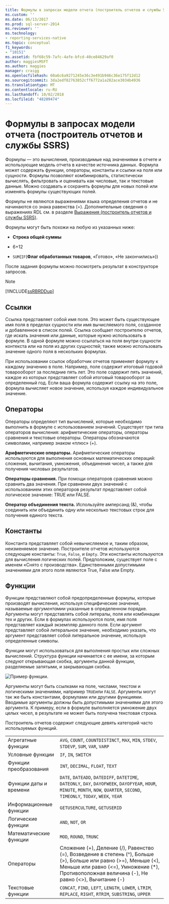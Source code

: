 ```yaml
---
title: Формулы в запросах модели отчета (построитель отчетов и службы SSRS) | Документы Майкрософт
ms.custom: ''
ms.date: 06/13/2017
ms.prod: sql-server-2014
ms.reviewer: ''
ms.technology:
- reporting-services-native
ms.topic: conceptual
f1_keywords:
- "10151"
ms.assetid: fbf68c59-7afc-4afe-bfcd-40ce84629af0
author: maggiesMSFT
ms.author: maggies
manager: craigg
ms.openlocfilehash: 60a6c6a9271245e36c3e491b946c36e175f12d12
ms.sourcegitcommit: 3da2edf82763852cff6772a1a282ace3034b4936
ms.translationtype: MT
ms.contentlocale: ru-RU
ms.lasthandoff: 10/02/2018
ms.locfileid: "48209474"
---
```

# <a name="formulas-in-report-model-queries-report-builder-and-ssrs"></a>Формулы в запросах модели отчета (построитель отчетов и службы SSRS)
  Формулы — это вычисления, производимые над значениями в отчете и использующие модель отчета в качестве источника данных. Формула может содержать функции, операторы, константы и ссылки на поля или сущности. Формулы позволяют комбинировать, статистически вычислять, фильтровать и оценивать как числовые, так и текстовые данные. Можно создавать и сохранять формулы для новых полей или изменять формулы существующих полей.  
  
 Формулы не являются выражениями языка определения отчетов и не начинаются со знака равенства (=). Дополнительные сведения о выражениях RDL см. в разделе [Выражения (построитель отчетов и службы SSRS)](expressions-report-builder-and-ssrs.md).  
  
 Формулы могут быть похожи на любую из указанных ниже:  
  
-   **Строка общей суммы**  
  
-   6+12  
  
-   `SUM`(`IF`(**Флаг обработанных товаров**, «Готово», «Не закончились»))  
  
 После задания формулы можно посмотреть результат в конструкторе запросов.  
  
> [!NOTE]  
>  [!INCLUDE[ssRBRDDup](../../includes/ssrbrddup-md.md)]  
  
## <a name="references"></a>Ссылки  
 Ссылка представляет собой имя поля. Это может быть существующее имя поля в пределах сущности или имя вычисляемого поля, созданное и добавленное в список полей. Ссылка сообщает построителю отчетов, где искать значения или данные, которые нужно использовать в формуле. В одной формуле можно ссылаться на поля внутри сущности контекста или на поля из других сущностей; также можно использовать значение одного поля в нескольких формулах.  
  
 При использовании ссылок обработчик отчетов применяет формулу к каждому значению в поле. Например, поле содержит итоговый годовой товарооборот за последние пять лет. Это поле содержит пять значений, каждое из которых представляет собой итоговый товарооборот за определенный год. Если ваша формула содержит ссылку на это поле, формула вычисляет новое значение, используя каждое индивидуальное значение.  
  
## <a name="operators"></a>Операторы  
 Операторы определяют тип вычислений, которые необходимо выполнить в формуле с использованием значений. Существует три типа операторов вычисления: арифметические операторы, операторы сравнения и текстовые операторы. Операторы обозначаются символами, например знаком «плюс» (+).  
  
 **Арифметические операторы.** Арифметические операторы используются для выполнения основных математических операций: сложения, вычитания, умножения, объединения чисел, а также для получения числовых результатов.  
  
 **Операторы сравнения.** При помощи операторов сравнения можно сравнить два значения. При сравнении двух значений с использованием этих операторов результат представляет собой логическое значение: TRUE или FALSE.  
  
 **Оператор объединения текста.** Используйте амперсанд (&), чтобы соединить или объединить одну или несколько текстовых строк для получения единого текста.  
  
##  <a name="Constants"></a> Константы  
 Константа представляет собой невычисляемое и, таким образом, неизменяемое значение. Построителе отчетов используются следующие константы: `True`, `False`, и `Empty`. Эти константы используются для вычисления логических полей. Предположим, существует поле с именем «Снято с производства». Единственными допустимыми значениями для этого поля являются True, False или Empty.  
  
##  <a name="Functions"></a> Функции  
 Функции представляют собой предопределенные формулы, которые производят вычисления, используя специфические значения, называемые *аргументами*и указанные в определенном порядке. Аргументы могут представлять собой литералы, поля или комбинации тех и других. Если в формулах используются поля, имя поля представляет каждый экземпляр данного поля. Если аргумент представляет собой литеральное значение, необходимо указать, что аргумент представляет собой литеральное значение, используя определенные символы.  
  
 Функции могут использоваться для выполнения простых или сложных вычислений. Структура функции начинается с ее имени, за которым следуют открывающая скобка, аргументы данной функции, разделяемые запятыми, и закрывающая скобка.  
  
 ![Пример функции.](../media/functionexample.gif "Пример функции.")  
  
 Аргументы могут быть ссылками на поле, числами, текстом и логическими значениями, например `TRUE`или `FALSE`. Аргументы могут так же быть константами, формулами или другими функциями. Вводимые аргументы должны быть допустимыми значениями для этого аргумента. К примеру, если в формуле выполняется умножение двух целых чисел, в результате не может быть получена текстовая строка.  
  
 Построитель отчетов содержит следующие девять категорий часто используемых функций.  
  
|||  
|-|-|  
|Агрегатные функции|`AVG`, `COUNT`, `COUNTDISTINCT`, `MAX`, `MIN`, `STDEV`, `STDEVP`, `SUM`, `VAR`, `VARP`|  
|Условные функции|`IF`, `IN`, `SWITCH`|  
|Функции преобразования|`INT`, `DECIMAL`, `FLOAT`, `TEXT`|  
|Функции даты и времени|`DATE`, `DATEADD`, `DATEDIFF`, `DATETIME`, `DATEONLY`, `DAY`, `DAYOFWEEK`, `DAYOFYEAR`, `HOUR`, `MINUTE`, `MONTH`, `NOW`, `QUARTER`, `SECOND`, `TIMEONLY`, `TODAY`, `WEEK`, `YEAR`|  
|Информационные функции|`GETUSERCULTURE`, `GETUSERID`|  
|Логические функции|`AND`, `NOT`, `OR`|  
|Математические функции|`MOD`, `ROUND`, `TRUNC`|  
|Операторы|Сложение (+), Деление (/), Равенство (=), Возведение в степень (^), Больше (>), Больше или равно (>=), Меньше (<), Меньше или равно (<=), Умножение (*), Противоположная величина (-), Не равно (<>), Вычитание (-)|  
|Текстовые функции|`CONCAT`, `FIND`, `LEFT`, `LENGTH`, `LOWER`, `LTRIM`, `REPLACE`, `RIGHT`, `RTRIM`, `SUBSTRING`, `UPPER`|  
  
  
